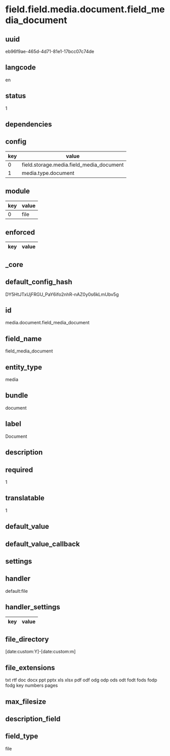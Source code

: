 # field.field.media.document.field_media_document

## uuid
eb96f9ae-465d-4d71-81e1-17bcc07c74de

## langcode
en

## status
1

## dependencies

## config
|key|value|
|-|-|
|0|field.storage.media.field_media_document|
|1|media.type.document|


## module
|key|value|
|-|-|
|0|file|


## enforced
|key|value|
|-|-|


## _core

## default_config_hash
DY5HtJTxUjFRGU_PaY6ifo2nhR-nAZ0y0s6kLmUbv5g

## id
media.document.field_media_document

## field_name
field_media_document

## entity_type
media

## bundle
document

## label
Document

## description


## required
1

## translatable
1

## default_value


## default_value_callback


## settings

## handler
default:file

## handler_settings
|key|value|
|-|-|


## file_directory
[date:custom:Y]-[date:custom:m]

## file_extensions
txt rtf doc docx ppt pptx xls xlsx pdf odf odg odp ods odt fodt fods fodp fodg key numbers pages

## max_filesize


## description_field


## field_type
file
